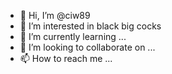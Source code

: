 - 👋 Hi, I’m @ciw89
- 👀 I’m interested in black big cocks
- 🌱 I’m currently learning ...
- 💞️ I’m looking to collaborate on ...
- 📫 How to reach me ...

<!---
ciw89/ciw89 is a ✨ special ✨ repository because its `README.md` (this file) appears on your GitHub profile.
You can click the Preview link to take a look at your changes.
--->
